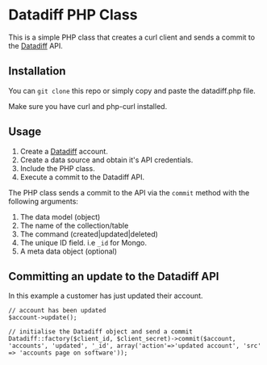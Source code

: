 # Datadiff PHP Class

This is a simple PHP class that creates a curl client and sends a commit to the [Datadiff](Datadiff.co) API.

## Installation

You can `git clone` this repo or simply copy and paste the datadiff.php file.

Make sure you have curl and php-curl installed.

## Usage

1. Create a [Datadiff](https://datadiff.co) account.
2. Create a data source and obtain it's API credentials.
3. Include the PHP class.
4. Execute a commit to the Datadiff API.

The PHP class sends a commit to the API via the `commit` method with the following arguments:

1. The data model (object)
2. The name of the collection/table
3. The command (created|updated|deleted)
4. The unique ID field. i.e `_id` for Mongo.
5. A meta data object (optional)


## Committing an update to the Datadiff API

In this example a customer has just updated their account.

```
// account has been updated
$account->update();

// initialise the Datadiff object and send a commit
Datadiff::factory($client_id, $client_secret)->commit($account, 'accounts', 'updated', '_id', array('action'=>'updated account', 'src' => 'accounts page on software'));
```
